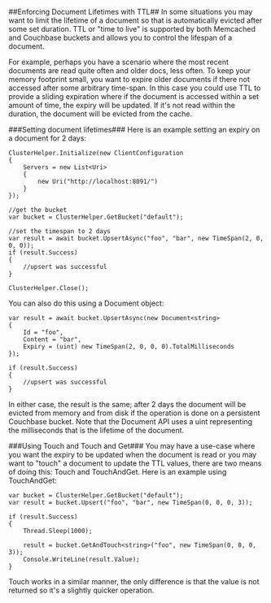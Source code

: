##Enforcing Document Lifetimes with TTL##
In some situations you may want to limit the lifetime of a document so that is automatically evicted after some set duration. TTL or "time to live" is supported by both Memcached and Couchbase buckets and allows you to control the lifespan of a document. 

For example, perhaps you have a scenario where the most recent documents are read quite often and older docs, less often. To keep your memory footprint small, you want to expire older documents if there not accessed after some arbitrary time-span. In this case you could use TTL to provide a sliding expiration where if the document is accessed within a set amount of time, the expiry will be updated. If it's not read within the duration, the document will be evicted from the cache.

###Setting document lifetimes###
Here is an example setting an expiry on a document for 2 days:

    ClusterHelper.Initialize(new ClientConfiguration
    {
        Servers = new List<Uri>
        {
            new Uri("http://localhost:8091/")
        }
    });

	//get the bucket
	var bucket = ClusterHelper.GetBucket("default");

	//set the timespan to 2 days
    var result = await bucket.UpsertAsync("foo", "bar", new TimeSpan(2, 0, 0, 0));
    if (result.Success)
    {
        //upsert was successful
    }

    ClusterHelper.Close();

You can also do this using a Document object:

    var result = await bucket.UpsertAsync(new Document<string>
    {
        Id = "foo",
        Content = "bar",
        Expiry = (uint) new TimeSpan(2, 0, 0, 0).TotalMilliseconds
    });

    if (result.Success)
    {
        //upsert was successful
    }

In either case, the result is the same; after 2 days the document will be evicted from memory and from disk if the operation is done on a persistent Couchbase bucket. Note that the Document API uses a uint representing the milliseconds that is the lifetime of the document.

###Using Touch and Touch and Get###
You may have a use-case where you want the expiry to be updated when the document is read or you may want to "touch" a document to update the TTL values, there are two means of doing this: Touch and TouchAndGet. Here is an example using TouchAndGet:

    var bucket = ClusterHelper.GetBucket("default");
    var result = bucket.Upsert("foo", "bar", new TimeSpan(0, 0, 0, 3));

    if (result.Success)
    {
        Thread.Sleep(1000);

        result = bucket.GetAndTouch<string>("foo", new TimeSpan(0, 0, 0, 3));
        Console.WriteLine(result.Value);
    }

Touch works in a similar manner, the only difference is that the value is not returned so it's a slightly quicker operation.




